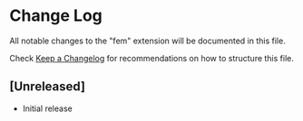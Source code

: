 # Change Log

All notable changes to the "fem" extension will be documented in this file.

Check [Keep a Changelog](http://keepachangelog.com/) for recommendations on how to structure this file.

## [Unreleased]

- Initial release